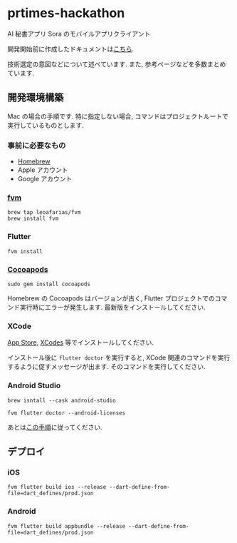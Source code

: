 # prtimes-hackathon

AI 秘書アプリ Sora のモバイルアプリクライアント

開発開始前に作成したドキュメントは[こちら](https://excellent-thunder-6be.notion.site/Flutter-Instruction-5998c5cba03e4e29a590ca16ab7a0e3c?pvs=4).

技術選定の意図などについて述べています. また, 参考ページなどを多数まとめています.

## 開発環境構築

Mac の場合の手順です. 特に指定しない場合, コマンドはプロジェクトルートで実行しているものとします.

### 事前に必要なもの

- [Homebrew](https://docs.brew.sh/Installation)
- Apple アカウント
- Google アカウント

### [fvm](https://fvm.app/docs/getting_started/installation)

```
brew tap leoafarias/fvm
brew install fvm
```

### Flutter

```
fvm install
```

### [Cocoapods](https://guides.cocoapods.org/using/getting-started.html)

```
sudo gem install cocoapods
```

Homebrew の Cocoapods はバージョンが古く, Flutter プロジェクトでのコマンド実行時にエラーが発生します. 最新版をインストールしてください.

### XCode

[App Store](https://apps.apple.com/us/app/xcode/id497799835?mt=12), [XCodes](https://github.com/XcodesOrg/XcodesApp/releases) 等でインストールしてください.

インストール後に `flutter doctor` を実行すると, XCode 関連のコマンドを実行するように促すメッセージが出ます. そのコマンドを実行してください.

### Android Studio

```
brew isntall --cask android-studio
```

```
fvm flutter doctor --android-licenses
```

あとは[この手順](https://zenn.dev/imasaka0909/articles/00ebfaf74f9cea)に従ってください.

## デプロイ

### iOS

```
fvm flutter build ios --release --dart-define-from-file=dart_defines/prod.json
```

### Android

```
fvm flutter build appbundle --release --dart-define-from-file=dart_defines/prod.json
```
